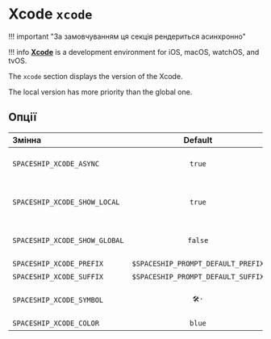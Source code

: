 # Xcode `xcode`

!!! important "За замовчуванням ця секція рендериться асинхронно"

!!! info
    [**Xcode**](https://developer.apple.com/xcode/) is a development environment for iOS, macOS, watchOS, and tvOS.

The `xcode` section displays the version of the Xcode.

The local version has more priority than the global one.

## Опції

| Змінна                        |              Default               | Meaning                                      |
|:----------------------------- |:----------------------------------:| -------------------------------------------- |
| `SPACESHIP_XCODE_ASYNC`       |               `true`               | Рендерити секцію асинхронно                  |
| `SPACESHIP_XCODE_SHOW_LOCAL`  |               `true`               | Current local Xcode version based on [xcenv] |
| `SPACESHIP_XCODE_SHOW_GLOBAL` |              `false`               | Global Xcode version based on [xcenv]        |
| `SPACESHIP_XCODE_PREFIX`      | `$SPACESHIP_PROMPT_DEFAULT_PREFIX` | Section's prefix                             |
| `SPACESHIP_XCODE_SUFFIX`      | `$SPACESHIP_PROMPT_DEFAULT_SUFFIX` | Суфікс секції                                |
| `SPACESHIP_XCODE_SYMBOL`      |                `🛠·`                | Символ, що відображається перед секцією      |
| `SPACESHIP_XCODE_COLOR`       |               `blue`               | Колір секції                                 |
